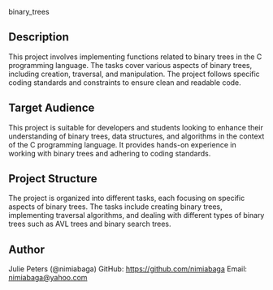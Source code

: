 
binary_trees


## Description

This project involves implementing functions related to binary trees in the C programming language. The tasks cover various aspects of binary trees, including creation, traversal, and manipulation. The project follows specific coding standards and constraints to ensure clean and readable code.

## Target Audience

This project is suitable for developers and students looking to enhance their understanding of binary trees, data structures, and algorithms in the context of the C programming language. It provides hands-on experience in working with binary trees and adhering to coding standards.

## Project Structure

The project is organized into different tasks, each focusing on specific aspects of binary trees. The tasks include creating binary trees, implementing traversal algorithms, and dealing with different types of binary trees such as AVL trees and binary search trees.



## Author
Julie Peters (@nimiabaga)
GitHub: https://github.com/nimiabaga
Email: nimiabaga@yahoo.com

